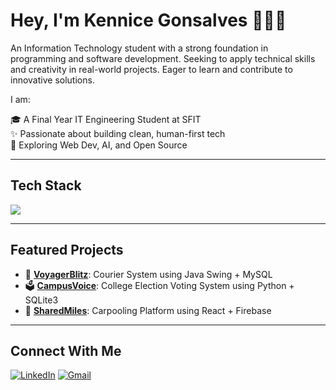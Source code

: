 # Hey, I'm Kennice Gonsalves 👩🏻‍💻

An Information Technology student with a strong foundation in programming and software development. Seeking to apply technical skills and creativity in real-world projects. Eager to learn and contribute to innovative solutions.

I am: 

🎓  A Final Year IT Engineering Student at SFIT  
✨ Passionate about building clean, human-first tech  
🚀 Exploring Web Dev, AI, and Open Source

---

## Tech Stack

<img src="https://skillicons.dev/icons?i=java,python,html,css,js,mysql" />

---

## Featured Projects

- 🧾 [**VoyagerBlitz**](https://github.com/kennicegonsalves/voyagerblitz): Courier System using Java Swing + MySQL  
- 🗳️ [**CampusVoice**](https://github.com/kennicegonsalves/campusvoice): College Election Voting System using Python + SQLite3
- 🚗 [**SharedMiles**](https://github.com/kennicegonsalves/sharedmiles): Carpooling Platform using React + Firebase

---

## Connect With Me

[![LinkedIn](https://img.shields.io/badge/LinkedIn-Kennice%20Gonsalves-blue?logo=linkedin)](https://linkedin.com/in/kennice-gonsalves-191953258)
[![Gmail](https://img.shields.io/badge/Email-kennice.gonsalves@student.sfit.ac.in-red?logo=gmail)](mailto:kennice.gonsalves@student.sfit.ac.in)
